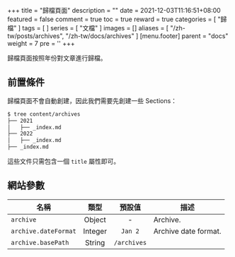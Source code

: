 +++
title = "歸檔頁面"
description = ""
date = 2021-12-03T11:16:51+08:00
featured = false
comment = true
toc = true
reward = true
categories = [
  "歸檔"
]
tags = [
]
series = [
  "文檔"
]
images = []
aliases = [
  "/zh-tw/posts/archives",
  "/zh-tw/docs/archives"
]
[menu.footer]
  parent = "docs"
  weight = 7
  pre = '<i class="fas fa-fw fa-file-archive"></i>'
+++

歸檔頁面按照年份對文章進行歸檔。

<!--more-->

## 前置條件

歸檔頁面不會自動創建，因此我們需要先創建一些 Sections：

```bash
$ tree content/archives
├── 2021
│   ├── _index.md
├── 2022
│   ├── _index.md
├── _index.md
```

這些文件只需包含一個 `title` 屬性即可。

## 網站參數

| 名稱 | 類型 | 預設值 | 描述
|---|:-:|:-:|---
| `archive` | Object | - | Archive.
| `archive.dateFormat` | Integer | `Jan 2` | Archive date format.
| `archive.basePath` | String | `/archives` |

